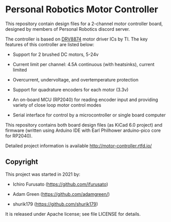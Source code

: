 # Personal Robotics Motor Controller


This repository contain design files for a 2-channel motor
controller board, designed by members of Personal Robotics discord server.


The controller is based on [DRV8874](https://www.ti.com/lit/ds/symlink/drv8874.pdf) motor driver ICs by TI. The  key
features of this controller are listed below:

* Support for 2 brushed DC motors, 5-24v

* Current limit per channel: 4.5A continuous (with heatsinks), current limited

* Overcurrent, undervoltage, and overtemperature protection

* Support for quadrature encoders for each motor (3.3v)

* An on-board MCU (RP2040) for reading encoder input and
  providing variety of close loop motor control modes

* Serial interface for control by a microcontroller or single board computer

This repository contains both board design files (as KiCad 6.0 project) and
firmware (written using Arduino IDE with Earl Philhower arduino-pico core for RP2040).

Detailed project information is available http://motor-controller.rtfd.io/

## Copyright

This project was started in 2021  by:

* Ichiro Furusato  (https://github.com/ifurusato)

* Adam Green (https://github.com/adamgreen/)

* shurik179 (https://github.com/shurik179)

It is released under Apache license; see file LICENSE for details.
